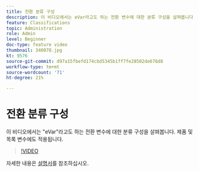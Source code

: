 ```yaml
---
title: 전환 분류 구성
description: 이 비디오에서는 eVar라고도 하는 전환 변수에 대한 분류 구성을 살펴봅니다. 제품 및 목록 변수에도 적용됩니다.
feature: Classifications
topic: Administration
role: Admin
level: Beginner
doc-type: feature video
thumbnail: 340078.jpg
kt: 9576
source-git-commit: d97a15fbefd174cbd5345b1ff7fe28502de676d8
workflow-type: tm+mt
source-wordcount: '71'
ht-degree: 21%

---
```



# 전환 분류 구성

이 비디오에서는 &quot;eVar&quot;라고도 하는 전환 변수에 대한 분류 구성을 살펴봅니다. 제품 및 목록 변수에도 적용됩니다.

>[!VIDEO](https://video.tv.adobe.com/v/340078/?quality=12&learn=on)

자세한 내용은 [설명서](https://experienceleague.adobe.com/docs/analytics/admin/admin-tools/conversion-variables/conversion-classifications.html?lang=ko-KR)를 참조하십시오.
